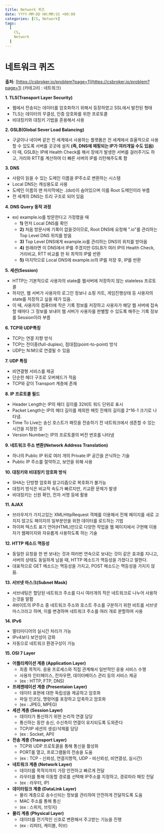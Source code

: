 ```yaml
---
title: Network 퀴즈
date: YYYY-MM-DD HH:MM:SS +00:00
categories: [CS, Network]
tags:
  [
    CS,
    Network
  ]
---
```

# 네트워크 퀴즈

**출처:** [https://csbroker.io/problem?page=1](https://csbroker.io/problem?page=1) (카테고리 : 네트워크)

**1. TLS(Transport Layer Security)**  
- 웹에서 전송되는 데이터를 암호화하기 위해서 등장하였고 SSL에서 발전된 형태
- TLS는 데이터의 무결성, 인증 암호화를 위한 프로토콜
- 비대칭키와 대칭키 기법을 혼용해서 사용

**2. GSLB(Global Sever Load Balancing)**  
- 구글이나 네이버 같은 전 세계에서 사용하는 플랫폼은 전 세계에서 효율적으로 사용할 수 있도록 서버를 곳곳에 설치 **(즉, DNS에 매핑되는 IP가 여러개일 수도 있음)**
- 이 때, GSLB는 IP에 Health Check를 해서 장애가 발생한 서버를 걸러주기도 하고, 거리와 RTT를 계산하여 더 빠른 서버의 IP를 리턴해주도록 함

 **3. DNS**
 - 사람이 읽을 수 있는 도메인 이름을 IP주소로 변환하는 시스템
 - Local DNS는 캐싱용도로 사용
 - 도메인 이름의 맨 마지막에는 .(dot)이 숨어있으며 이를 Root 도메인이라 부름
 - 전 세계의 DNS는 트리 구조로 되어 있음  


**4. DNS Query 동작 과정**  
* ex) example.io를 방문한다고 가정했을 때
  - **1)** 먼저 Local DNS를 확인
  - **2)** 처음 방문시에 기록이 없을것이므로, Root DNS에 요청해 ".io"를 관리하는 Top Level DNS 위치를 받음
  - **3)** Top Level DNS에게 example.io를 관리하는 DNS의 위치를 받아옴
  - **4)** 원래라면 이 DNS에서 IP를 주겠지만 GSLB가 여러 IP의 Health Check, 거리비교, RTT 비교를 한 뒤 최적의 IP를 반환
  - **5)** 마지막으로 Local DNS에 example.io의 IP를 저장 후, IP를 반환


**5. 세션(Session)**
- HTTP는 기본적으로 사용자의 state를 웹서버에 저장하지 않는 stateless 프로토콜
- 하지만, 웹 서버가 사용자의 로그인 정보나 쇼핑 카트, 게임진행상태 등 사용자의 state를 저장하고 싶을 때가 있음.
- 이 때, 사용자의 컴퓨터에 작은 기록 정보를 저장하고 사용자가 해당 웹 서버에 접속할 때마다 그 정보를 보내어 웹 서버가 사용자를 판별할 수 있도록 해주는 기록 정보를 Session이라 부름

**6. TCP와 UDP특징**
- TCP는 연결 지향 방식
- TCP는 전이중(full-duplex), 점대점(point-to-point) 방식
- UDP는 N:M으로 연결될 수 있음

**7. UDP 특징**
- 비연결형 서비스를 제공
- 단순한 헤더 구조로 오버헤드가 적음
- TCP와 같이 Transport 계층에 존재

**8. IP 프로토콜 필드**
- Header Length는 IP의 헤더 길이를 32비트 워드 단위로 표시
- Packet Length는 IP의 헤더 길이를 제외한 패킷 전체의 길이를 2^16-1 크기로 나타냄. 
- Time To Live는 송신 호스트가 패킷을 전송하기 전 네트워크에서 생존할 수 있는 시간을 지정한 것
- Version Number는 IP의 프로토콜의 버전 번호를 나타냄

**9. 네트워크 주소 변환(Network Address Translation)**
- 하나의 Public IP 뒤로 여러 개의 Private IP 공간을 은닉하는 기술
- Public IP 주소를 절약하고, 보안을 위해 사용

**10. 대칭키와 비대칭키 암호화 방식**
- SHA는 단방향 암호화 알고리즘으로 복호화가 불가능
- 대칭키 방식은 비교적 속도가 빠르지만, 키교환 문제가 발생
- 비대칭키는 신원 확인, 전자 서명 등에 활용

**11. AJAX**
- 브라우저가 가지고있는 XMLHttpRequest 객체를 이용해서 전체 페이지를 새로 고치지 않고도 페이지의 일부분만을 위한 데이터를 로드하는 기법
- 하이퍼 텍스트 표기 언어(HTML)만으로 다양한 작업을 웹 페이지에서 구현해 이용자가 웹페이지와 자유롭게 사용하도록 하는 기술

**12. HTTP 메소드 멱등성**
- 동일한 요청을 한 번 보내는 것과 여러번 연속으로 보내는 것이 같은 효과를 지니고, 서버의 상태도 동일하게 남을 때, HTTP 메소드가 멱등성을 가졌다고 말한다.
- 대표적으로 GET 메소드는 멱등성을 가지고, POST 메소드는 멱등성을 가지지 않음.

**13. 서브넷 마스크(Subnet Mask)**
- 서브네팅은 할당된 네트워크 주소를 다시 여러개의 작은 네트워크로 나누어 사용하는것을 말함
- 4바이트의 IP주소 중 네트워크 주소와 호스트 주소를 구분하기 위한 비트를 서브넷마스크라고 하며, 이를 변경하며 네트워크 주소를 여러 개로 분할하여 사용

**14. IPv6**
- 멀티미디어의 실시간 처리가 가능
- IPv4보다 보안성이 강화
- 자동으로 네트워크 환경구성이 가능

**15. OSI 7 Layer**
- **어플리케이션 계층 (Application Layer)**
  - 최종 목적지. 응용 프로세스와 직접 관계해서 일반적인 응용 서비스 수행
  - 사용자 인터페이스, 전자우편, 데이터베이스 관리 등의 서비스 제공
  - (ex : HTTP, FTP, DNS)
- **프레젠테이션 계층 (Presentaion Layer)**
  - 데이터 표현에 대한 독립성을 제공하고 암호화
  - 파일 인코딩, 명령어를 포장하고 압축하고 암호화
  - (ex : JPEG, MPEG)
- **세션 계층 (Session Layer)**
  - 데이터가 통신하기 위한 논리적 연결 담당
  - 통신하는 동안 송신, 수신측이 연결이 유지되도록 도와준다
  - TCP/IP 세션의 생성/삭제를 담당
  - (ex : Socket, API)
- **전송 계층 (Transport Layer)**
  - TCP와 UDP 프로토콜을 통해 통신을 활성화
  - PORT를 열고, 프로그램들의 전송을 도움
  - (ex : TCP - 신뢰성, 연결지향적, UDP - 비신뢰성, 비연결성, 실시간)
- **네트워크 계층 (Network Layer)**
  - 데이터를 목적지까지 가장 안전하고 빠르게 전달
  - 라우터를 통해 이동할 경로를 선택해 IP주소를 지정하고, 경로따라 패킷 전달
  - (ex : 라우터, IP)
- **데이터링크 계층 (DataLink Layer)**
  - 물리 계층으로 송수신되는 정보를 관리하여 안전하게 전달하도록 도움
  - MAC 주소를 통해 통신
  - (ex : 스위치, 브릿지)
- **물리 계층 (Physical Layer)**
  - 데이터를 전기적인 신호로 변환해서 주고받는 기능을 진행
  - (ex : 리피터, 케이블, 허브)

